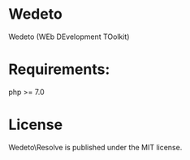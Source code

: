 # Wedeto
Wedeto (WEb DEvelopment TOolkit)

# Requirements:

php >= 7.0

# License

Wedeto\Resolve is published under the MIT license.
